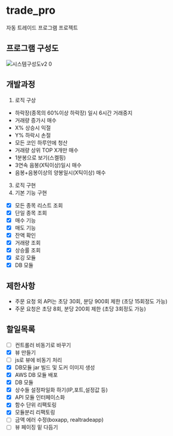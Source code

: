 # trade_pro
  자동 트레이드 프로그램 프로젝트

## 프로그램 구성도  
![시스템구성도v2 0](https://user-images.githubusercontent.com/31335823/143667490-61d2aaec-6577-46d5-981f-34dbb3af600b.PNG)
## 개발과정
1. 로직 구상
  * 하락장(종목의 60%이상 하락장) 일시 6시간 거래중지
  * 거래량 증가시 매수
  * X% 상승시 익절 
  * Y% 하락시 손절
  * 모든 코인 하루안에 청산
  * 거래량 상위 TOP X개만 매수
  * 1분봉으로 보기(스켈핑)
  * 3연속 음봉(X틱이상)일시 매수
  * 음봉+음봉이상의 양봉일시(X틱이상) 매수
3. 로직 구현
5. 기본 기능 구현
  - [x] 모든 종목 리스트 조회
  - [x] 단일 종목 조회
  - [x] 매수 기능
  - [x] 매도 기능
  - [x] 잔액 확인
  - [x] 거래량 조회
  - [x] 상승률 조회
  - [x] 로깅 모듈
  - [x] DB 모듈

## 제한사항
  - 주문 요청 외 API는 초당 30회, 분당 900회 제한 (초당 15회정도 가능)
  - 주문 요청은 초당 8회, 분당 200회 제한 (초당 3회정도 가능) 

## 할일목록
 - [ ] 컨트롤러 비동기로 바꾸기  
 - [x] 뷰 만들기
 - [ ] js로 뷰에 비동기 처리  
 - [x] DB모듈 jar 빌드 및 도커 이미지 생성  
 - [x] AWS DB 모듈 배포  
 - [x] DB 모듈
 - [x] 상수들 설정파일화 하기(IP,포트,설정값 등)
 - [x] API 모듈 인터페이스화
 - [x] 함수 단위 리팩토링
 - [x] 모듈분리 리팩토링
 - [ ] 금액 에러 수정(boxapp, realtradeapp)
 - [ ] 뷰 페이징 밑 다듬기
